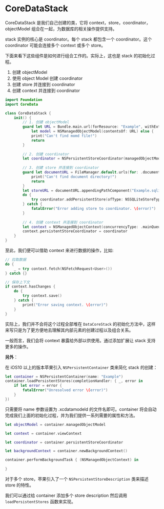 # CoreDataStack

CoreDataStack 是我们自己创建的类，它将 context，store，coordinator，objectModel 组合在一起，为数据库的相关操作提供支持。

stack 实例的核心是 coordinator。每个 stack 都包含一个 coordinator。这个 coordinator 可能会连接多个 context 或多个 store。

下面来看下这些组件是如何进行组合工作的。实际上，这也是 stack 的初始化过程。

1. 创建 objectModel
2. 使用 object Model 创建 coordinator
3. 创建 store 并连接到 coordinator
4. 创建 context 并连接到 coordinator

```swift
import Foundation
import CoreData

class CoreDataStack {
    init() {
        // 1. 创建 objectModel
        guard let URL = Bundle.main.url(forResource: "Example", withExtension: "momd"),
            let model = NSManagedObjectModel(contentsOf: URL) else {
            print("Can't find momd file!")
            return
        }
        
        // 2. 创建 coordinator
        let coordinator = NSPersistentStoreCoordinator(managedObjectModel: model)
        
        // 3. 创建 store 并连接到 coordinator
        guard let documentURL = FileManager.default.urls(for: .documentDirectory, in: .userDomainMask).last else {
            print("Can't find document directory!")
            return
        }
        let storeURL = documentURL.appendingPathComponent("Example.sqlite")
        do {
            try coordinator.addPersistentStore(ofType: NSSQLiteStoreType, configurationName: nil, at: storeURL, options: nil)
        } catch {
            fatalError("Error adding store to coordinator. \(error)")
        }
        
        // 4. 创建 context 并连接到 coordinator
        let context = NSManagedObjectContext(concurrencyType: .mainQueueConcurrencyType)
        context.persistentStoreCoordinator = coordinator
    }
}
```

至此，我们便可以借助 context 来进行数据的操作，比如:

```swift
// 拉取数据
do {
    _ = try context.fetch(NSFetchRequest<User>())
} catch {}

// 保存上下文
if context.hasChanges {
    do {
        try context.save()
    } catch {
        print("Error saving context. \(error)")
    }
}
```

实际上，我们并不会将这个过程全部堆在 `DataCoreStack` 的初始化方法中，这样来写只是为了更方便地去理解其内部元素的创建过程以及组合关系。

一般而言，我们会将 context 暴露给外部以供使用。通过添加扩展让 stack 支持更多的操作。


**另外**：

在 iOS10 以上的版本苹果引入 `NSPersistentContainer` 类来简化 stack 的创建：

```swift
let container = NSPersistentContainer(name: "Example")
container.loadPersistentStores(completionHandler: { _, error in
    if let error = error {
        fatalError("Unresolved error \(error)")
    }
})
```

只需要将 name 参数设置为 .xcdatamodeld 的文件名即可。container 将会自动完成我们上面的初始化过程，并为我们提供一系列需要的属性和方法。

```swift
let objectModel = container.managedObjectModel

let context = container.viewContext

let coordinator = container.persistentStoreCoordinator

let backgroundContext = container.newBackgroundContext()

container.performBackgroundTask { (NSManagedObjectContext) in
    
}
```

对于多个 store，苹果引入了一个 `NSPersistentStoreDescription` 类来描述 store 的特性。

我们可以通过给 container 添加多个 store description 然后调用 `loadPersistentStores` 函数来实现。